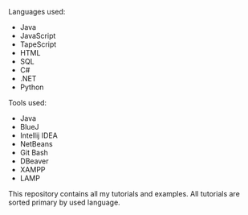 Languages used:
 - Java
 - JavaScript
 - TapeScript
 - HTML
 - SQL
 - C#
 - .NET
 - Python
 
Tools used:
 - Java
 - BlueJ
 - Intellij IDEA
 - NetBeans
 - Git Bash
 - DBeaver
 - XAMPP
 - LAMP
 
This repository contains all my tutorials and examples.
All tutorials are sorted primary by used language. 
